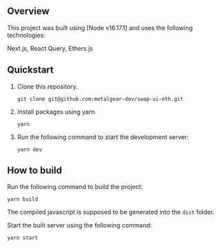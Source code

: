 ## Overview

This project was built using [Node v16.17.1] and uses the following technologies:

Next.js, React Query, Ethers.js

## Quickstart

1. Clone this repository.

   ```
   git clone git@github.com:metalgear-dev/swap-ui-eth.git
   ```

2. Install packages using yarn
   ```
   yarn
   ```
3. Run the following command to start the development server:
   ```
   yarn dev
   ```

## How to build

Run the following command to build the project:

```
yarn build
```

The compiled javascript is supposed to be generated into the `dist` folder.

Start the built server using the following command:

```
yarn start
```
